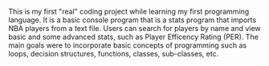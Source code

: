   This is my first "real" coding project while learning my first programming language. It is a basic console program that is a stats 
program that imports NBA players from a text file. Users can search for players by name and view basic and some advanced stats, such as 
Player Efficency Rating (PER). The main goals were to incorporate basic concepts of programming such as loops, decision structures, 
functions, classes, sub-classes, etc.
